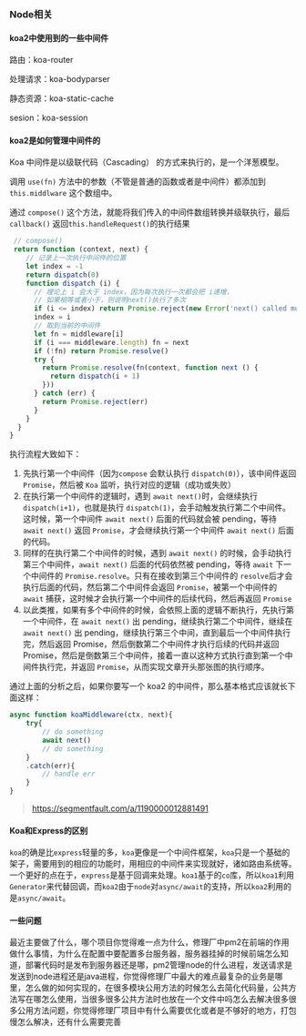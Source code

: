 ### Node相关



#### koa2中使用到的一些中间件

路由：koa-router

处理请求：koa-bodyparser

静态资源：koa-static-cache

sesion：koa-session



#### koa2是如何管理中间件的

Koa 中间件是以级联代码（Cascading） 的方式来执行的，是一个洋葱模型。

调用 `use(fn)` 方法中的参数（不管是普通的函数或者是中间件）都添加到 `this.middlware` 这个数组中。

通过 `compose()` 这个方法，就能将我们传入的中间件数组转换并级联执行，最后 `callback()` 返回`this.handleRequest()`的执行结果

```js
 // compose()
 return function (context, next) {
    // 记录上一次执行中间件的位置 
    let index = -1
    return dispatch(0)
    function dispatch (i) {
      // 理论上 i 会大于 index，因为每次执行一次都会把 i递增，
      // 如果相等或者小于，则说明next()执行了多次
      if (i <= index) return Promise.reject(new Error('next() called multiple times'))
      index = i
      // 取到当前的中间件
      let fn = middleware[i]
      if (i === middleware.length) fn = next
      if (!fn) return Promise.resolve()
      try {
        return Promise.resolve(fn(context, function next () {
          return dispatch(i + 1)
        }))
      } catch (err) {
        return Promise.reject(err)
      }
    }
  }
}
```

执行流程大致如下：

1. 先执行第一个中间件（因为`compose` 会默认执行 `dispatch(0)`），该中间件返回 `Promise`，然后被 `Koa` 监听，执行对应的逻辑（成功或失败）
2. 在执行第一个中间件的逻辑时，遇到 `await next()`时，会继续执行 `dispatch(i+1)`，也就是执行 `dispatch(1)`，会手动触发执行第二个中间件。这时候，第一个中间件 `await next()` 后面的代码就会被 pending，等待 `await next()` 返回 `Promise`，才会继续执行第一个中间件 `await next()` 后面的代码。
3. 同样的在执行第二个中间件的时候，遇到 `await next()` 的时候，会手动执行第三个中间件，`await next()` 后面的代码依然被 pending，等待 `await` 下一个中间件的 `Promise.resolve`。只有在接收到第三个中间件的 `resolve`后才会执行后面的代码，然后第二个中间件会返回 `Promise`，被第一个中间件的 `await` 捕获，这时候才会执行第一个中间件的后续代码，然后再返回 `Promise`
4. 以此类推，如果有多个中间件的时候，会依照上面的逻辑不断执行，先执行第一个中间件，在 `await next()` 出 pending，继续执行第二个中间件，继续在 `await next()` 出 pending，继续执行第三个中间，直到最后一个中间件执行完，然后返回 Promise，然后倒数第二个中间件才执行后续的代码并返回Promise，然后是倒数第三个中间件，接着一直以这种方式执行直到第一个中间件执行完，并返回 `Promise`，从而实现文章开头那张图的执行顺序。

通过上面的分析之后，如果你要写一个 koa2 的中间件，那么基本格式应该就长下面这样：

```js
async function koaMiddleware(ctx, next){
    try{
        // do something
        await next()
        // do something
    }
    .catch(err){
        // handle err
    }    
}
```



> https://segmentfault.com/a/1190000012881491



#### Koa和Express的区别

`koa`的确是比`express`轻量的多，`koa`更像是一个中间件框架，`koa`只是一个基础的架子，需要用到的相应的功能时，用相应的中间件来实现就好，诸如路由系统等。一个更好的点在于，`express`是基于回调来处理。`koa1`基于的`co`库，所以`koa1`利用`Generator`来代替回调，而`koa2`由于`node`对`async/await`的支持，所以`koa2`利用的是`async/await`。



#### 一些问题

最近主要做了什么，哪个项目你觉得难一点为什么，修理厂中pm2在前端的作用做什么事情，为什么在配置中要配置多台服务器，服务器挂掉的时候前端怎么知道，部署代码时是发布到服务器还是哪，pm2管理node的什么进程，发送请求是发送到node进程还是java进程，你觉得修理厂中最大的难点最复杂的业务是哪里，怎么做的如何实现的，在很多模块公用方法的时候怎么去简化代码量，公共方法写在哪怎么使用，当很多很多公共方法时也放在一个文件中吗怎么去解决很多很多公用方法问题，你觉得修理厂项目中有什么需要优化或者是不够好的地方，打包慢怎么解决，还有什么需要完善

